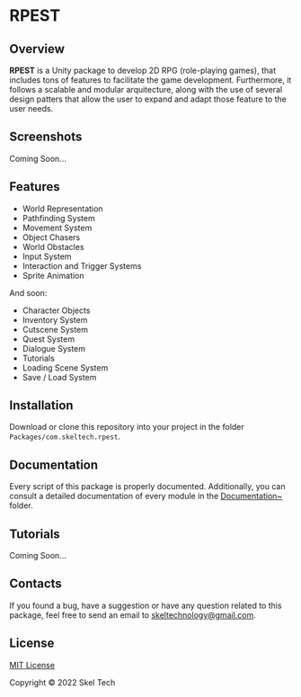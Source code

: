 # RPEST

## Overview

**RPEST** is a Unity package to develop 2D RPG (role-playing games), that includes tons of features to facilitate the game development. Furthermore, it follows a scalable and modular arquitecture, along with the use of several design patters that allow the user to expand and adapt those feature to the user needs.

## Screenshots

Coming Soon...

## Features

- World Representation
- Pathfinding System
- Movement System
- Object Chasers
- World Obstacles
- Input System
- Interaction and Trigger Systems
- Sprite Animation

And soon:

- Character Objects
- Inventory System
- Cutscene System
- Quest System
- Dialogue System
- Tutorials
- Loading Scene System
- Save / Load System

## Installation

Download or clone this repository into your project in the folder `Packages/com.skeltech.rpest`.

## Documentation

Every script of this package is properly documented. Additionally, you can consult a detailed documentation of every module in the [Documentation~](./Documentation~/index.md) folder.

## Tutorials

Coming Soon...

## Contacts

If you found a bug, have a suggestion or have any question related to this package, feel free to send an email to [skeltechnology@gmail.com](mailto:skeltechnology@gmail.com).

## License

[MIT License](./LICENSE.md)

Copyright © 2022 Skel Tech
